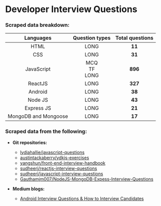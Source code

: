 # Developer Interview Questions

### Scraped data breakdown:

|      Languages       |      Question types      | Total questions |
| :------------------: | :----------------------: | :-------------: |
|         HTML         |           LONG           |     **11**      |
|         CSS          |           LONG           |     **31**      |
|      JavaScript      | MCQ</br>TF</br>LONG</br> |     **896**     |
|       ReactJS        |           LONG           |     **327**     |
|       Android        |           LONG           |     **38**      |
|       Node JS        |           LONG           |     **43**      |
|      Express JS      |           LONG           |     **21**      |
| MongoDB and Mongoose |           LONG           |     **17**      |

### Scraped data from the following:

- **Git repositories:**

  - [lydiahallie/javascript-questions](https://github.com/lydiahallie/javascript-questions)
  - [austintackaberry/ydkjs-exercises](https://github.com/austintackaberry/ydkjs-exercises)
  - [yangshun/front-end-interview-handbook](https://github.com/yangshun/front-end-interview-handbook)
  - [sudheerj/reactjs-interview-questions](https://github.com/sudheerj/reactjs-interview-questions#what-are-the-possible-return-types-of-render-method)
  - [sudheerj/javascript-interview-questions](https://github.com/sudheerj/javascript-interview-questions#what-are-the-possible-ways-to-create-objects-in-javascript)
  - [Gauthamjm007/NodeJS-MongoDB-Expess-Interview-Questions](https://github.com/Gauthamjm007/NodeJS-MongoDB-Expess-Interview-Questions/blob/master/README.md#table-of-contents---express-js)

- **Medium blogs:**
  - [Android Interview Questions & How to Interview Candidates](https://medium.com/@PangaraWorld/android-interview-questions-how-to-interview-candidates-1e695c2ad24f)
